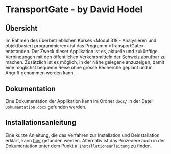 # TransportGate - by David Hodel

## Übersicht

Im Rahmen des überbetrieblichen Kurses «Modul 318 - Analysieren und objektbasiert programmieren» ist das Programm «TransportGate» entstanden. Der Zweck dieser Applikation ist es, aktuelle und zukünftige Verbindungen mit den öffentlichen Verkehrsmitteln der Schweiz abrufbar zu machen. Zusätzlich ist es möglich, in der Nähe gelegene anzuzeigen, damit eine möglichst bequeme Reise ohne grosse Recherche geplant und in Angriff genommen werden kann.

## Dokumentation

Eine Dokumentation der Applikation kann im Ordner `docs/` in der Datei `Dokumentation.docx` gefunden werden.

## Installationsanleitung

Eine kurze Anleitung, die das Verfahren zur Installation und Deinstallation erklärt, kann [hier](docs/Installation.md) gefunden werden.
Alternativ ist das Prozedere auch in der Dokumentation unter dem Punkt `8 Installationsanleitung` zu finden.